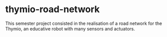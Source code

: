# thymio-road-network
This semester project consisted in the realisation of a road network for the Thymio, an educative robot with many sensors and actuators.
